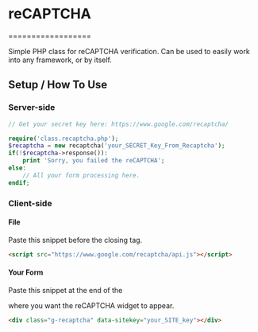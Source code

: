 # reCAPTCHA
==================

Simple PHP class for reCAPTCHA verification.  Can be used to easily work into any framework, or by itself.

## Setup / How To Use

### Server-side
```php
// Get your secret key here: https://www.google.com/recaptcha/

require('class.recaptcha.php');
$recaptcha = new recaptcha('your_SECRET_Key_From_Recaptcha');		
if(!$recaptcha->response()):
	print 'Sorry, you failed the reCAPTCHA';
else:
	// All your form processing here.
endif;
```

### Client-side
#### File
Paste this snippet before the closing </head> tag.
```html
<script src="https://www.google.com/recaptcha/api.js"></script>
```
#### Your Form
Paste this snippet at the end of the <form> where you want the reCAPTCHA widget to appear.
```html
<div class="g-recaptcha" data-sitekey="your_SITE_key"></div>
```
